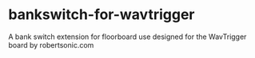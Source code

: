 # bankswitch-for-wavtrigger
A bank switch extension for floorboard use designed for the WavTrigger board by robertsonic.com

